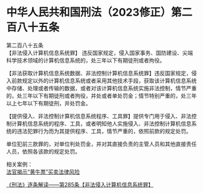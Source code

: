 # 中华人民共和国刑法（2023修正）第二百八十五条   
第二百八十五条   
【非法侵入计算机信息系统罪】 违反国家规定，侵入国家事务、国防建设、尖端科学技术领域的计算机信息系统的，处三年以下有期徒刑或者拘役。  

【非法获取计算机信息系统数据、非法控制计算机信息系统罪】违反国家规定，侵入前款规定以外的计算机信息系统或者采用其他技术手段，获取该计算机信息系统中存储、处理或者传输的数据，或者对该计算机信息系统实施非法控制，情节严重的，处三年以下有期徒刑或者拘役，并处或者单处罚金；情节特别严重的，处三年以上七年以下有期徒刑，并处罚金。  

【提供侵入、非法控制计算机信息系统程序、工具罪】提供专门用于侵入、非法控制计算机信息系统的程序、工具，或者明知他人实施侵入、非法控制计算机信息系统的违法犯罪行为而为其提供程序、工具，情节严重的，依照前款的规定处罚。  

单位犯前三款罪的，对单位判处罚金，并对其直接负责的主管人员和其他直接责任人员，依照各该款的规定处罚。  

相关案例：  
<a href="https://www.toutiao.com/article/7278495339772985867/?app=news_article&timestamp=1717679652&use_new_style=1&req_id=20240606211411AA4A178259C45E9E64A2&group_id=7278495339772985867&wxshare_count=1&tt_from=weixin&utm_source=weixin&utm_medium=toutiao_android&utm_campaign=client_share&share_token=1b130bd7-100c-43e4-9be3-a9974abc6a0b&source=m_redirect" target="_blank">法官揭示“黄牛票”买卖法律风险</a>  

<a href="https://www.toutiao.com/article/7328802648374215194/?channel=&source=search_tab" target="_blank">《刑法》逐条解读——第285条【非法侵入计算机信息系统罪】</a>  

